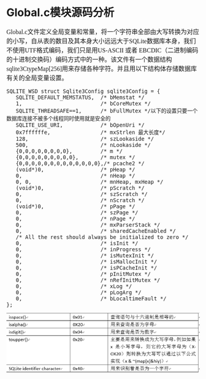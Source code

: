 # Global.c模块源码分析
<font face="微软雅黑" size="3px">

Global.c文件定义全局变量和常量，将一个字符串全部由大写转换为对应的小写，自从表的数目及其本身大小远远大于SQLite数据库本身，我们不使用UTF格式编码，我们只是用US-ASCII 或者 EBCDIC（二进制编码的十进制交换码）编码方式中的一种。该文件有一个数据结构sqlite3CtypeMap[256]用来存储各种字符。并且用以下结构体存储数据库有关的全局变量设置。

    SQLITE_WSD struct Sqlite3Config sqlite3Config = {
       SQLITE_DEFAULT_MEMSTATUS,  /* bMemstat */
       1,                         /* bCoreMutex */
       SQLITE_THREADSAFE==1,      /* bFullMutex */以下的设置只要一个数据库连接不被多个线程同时使用就是安全的
       SQLITE_USE_URI,            /* bOpenUri */
       0x7ffffffe,                /* mxStrlen 最大长度*/
       128,                       /* szLookaside */
       500,                       /* nLookaside */
       {0,0,0,0,0,0,0,0},         /* m */
       {0,0,0,0,0,0,0,0,0},       /* mutex */
       {0,0,0,0,0,0,0,0,0,0,0,0,0},/* pcache2 */
       (void*)0,                  /* pHeap */
       0,                         /* nHeap */
       0, 0,                      /* mnHeap, mxHeap */
       (void*)0,                  /* pScratch */
       0,                         /* szScratch */
       0,                         /* nScratch */
       (void*)0,                  /* pPage */
       0,                         /* szPage */
       0,                         /* nPage */
       0,                         /* mxParserStack */
       0,                         /* sharedCacheEnabled */
       /* All the rest should always be initialized to zero */
       0,                         /* isInit */
       0,                         /* inProgress */
       0,                         /* isMutexInit */
       0,                         /* isMallocInit */
       0,                         /* isPCacheInit */
       0,                         /* pInitMutex */
       0,                         /* nRefInitMutex */
       0,                         /* xLog */
       0,                         /* pLogArg */
       0,                         /* bLocaltimeFault */
    };




<img src="transform.png">
